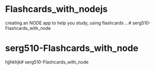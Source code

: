 # Flashcards_with_nodejs
creating an NODE app to help you study, using flashcards ...# serg510-Flashcards_with_node
# serg510-Flashcards_with_node
hjjhkhjk# serg510-Flashcards_with_node
